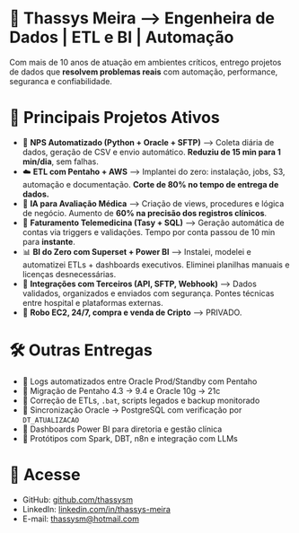 # 👋 Thassys Meira --> **Engenheira de Dados | ETL e BI | Automação**

Com mais de 10 anos de atuação em ambientes críticos, entrego projetos de dados que **resolvem problemas reais** com automação, performance, seguranca e confiabilidade.

# 🚀 Principais Projetos Ativos
* 🔄 **NPS Automatizado (Python + Oracle + SFTP)** --> Coleta diária de dados, geração de CSV e envio automático. **Reduziu de 15 min para 1 min/dia**, sem falhas.
* ☁️ **ETL com Pentaho + AWS** --> Implantei do zero: instalação, jobs, S3, automação e documentação. **Corte de 80% no tempo de entrega de dados.**
* 🧠 **IA para Avaliação Médica** --> Criação de views, procedures e lógica de negócio. Aumento de **60% na precisão dos registros clínicos**.
* 🏥 **Faturamento Telemedicina (Tasy + SQL)** --> Geração automática de contas via triggers e validações. Tempo por conta passou de 10 min para **instante**.
* 📊 **BI do Zero com Superset + Power BI** --> Instalei, modelei e automatizei ETLs + dashboards executivos. Eliminei planilhas manuais e licenças desnecessárias.
* 🔗 **Integrações com Terceiros (API, SFTP, Webhook)** --> Dados validados, organizados e enviados com segurança. Pontes técnicas entre hospital e plataformas externas.
* 🚀 **Robo EC2, 24/7, compra e venda de Cripto** --> PRIVADO.

# 🛠️ Outras Entregas
* 🧾 Logs automatizados entre Oracle Prod/Standby com Pentaho
* 🧪 Migração de Pentaho 4.3 → 9.4 e Oracle 10g → 21c
* 🧹 Correção de ETLs, `.bat`, scripts legados e backup monitorado
* 🔁 Sincronização Oracle → PostgreSQL com verificação por `DT_ATUALIZACAO`
* 💬 Dashboards Power BI para diretoria e gestão clínica
* 🤖 Protótipos com Spark, DBT, n8n e integração com LLMs

# 🔗 Acesse
* GitHub: [github.com/thassysm](https://github.com/thassysm)
* LinkedIn: [linkedin.com/in/thassys-meira](https://linkedin.com/in/thassys)
* E-mail: [thassysm@hotmail.com](mailto:thassysm@hotmail.com)
